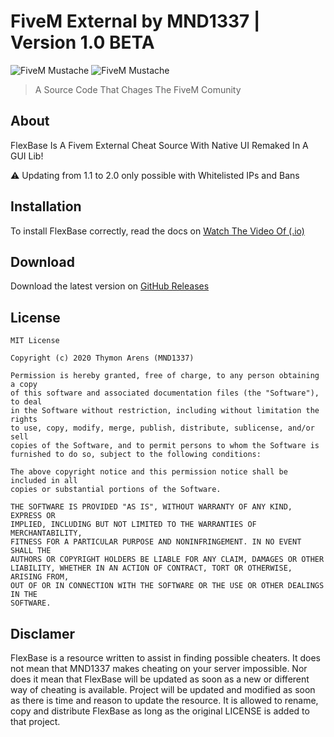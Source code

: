 # FiveM External by MND1337 | Version 1.0 BETA
![FiveM Mustache](https://i.imgur.com/bezTGSl.png)
![FiveM Mustache](https://imgur.com/GJcz3sy.png)
> A Source Code That Chages The FiveM Comunity

## About
FlexBase Is A Fivem External Cheat Source With Native UI Remaked In A GUI Lib!

⚠️ Updating from 1.1 to 2.0 only possible with Whitelisted IPs and Bans


## Installation
To install FlexBase correctly, read the docs on [Watch The Video Of (.io)](mnd1337.dev/)

## Download
Download the latest version on [GitHub Releases](https://github.com/KuyaDotLua/Flex-Base/releases)

## License
```license
MIT License

Copyright (c) 2020 Thymon Arens (MND1337)

Permission is hereby granted, free of charge, to any person obtaining a copy
of this software and associated documentation files (the "Software"), to deal
in the Software without restriction, including without limitation the rights
to use, copy, modify, merge, publish, distribute, sublicense, and/or sell
copies of the Software, and to permit persons to whom the Software is
furnished to do so, subject to the following conditions:

The above copyright notice and this permission notice shall be included in all
copies or substantial portions of the Software.

THE SOFTWARE IS PROVIDED "AS IS", WITHOUT WARRANTY OF ANY KIND, EXPRESS OR
IMPLIED, INCLUDING BUT NOT LIMITED TO THE WARRANTIES OF MERCHANTABILITY,
FITNESS FOR A PARTICULAR PURPOSE AND NONINFRINGEMENT. IN NO EVENT SHALL THE
AUTHORS OR COPYRIGHT HOLDERS BE LIABLE FOR ANY CLAIM, DAMAGES OR OTHER
LIABILITY, WHETHER IN AN ACTION OF CONTRACT, TORT OR OTHERWISE, ARISING FROM,
OUT OF OR IN CONNECTION WITH THE SOFTWARE OR THE USE OR OTHER DEALINGS IN THE
SOFTWARE.
```

## Disclamer
FlexBase is a resource written to assist in finding possible cheaters. It does not mean that MND1337 makes cheating on your server impossible. Nor does it mean that FlexBase will be updated as soon as a new or different way of cheating is available. Project will be updated and modified as soon as there is time and reason to update the resource. It is allowed to rename, copy and distribute FlexBase as long as the original LICENSE is added to that project.
